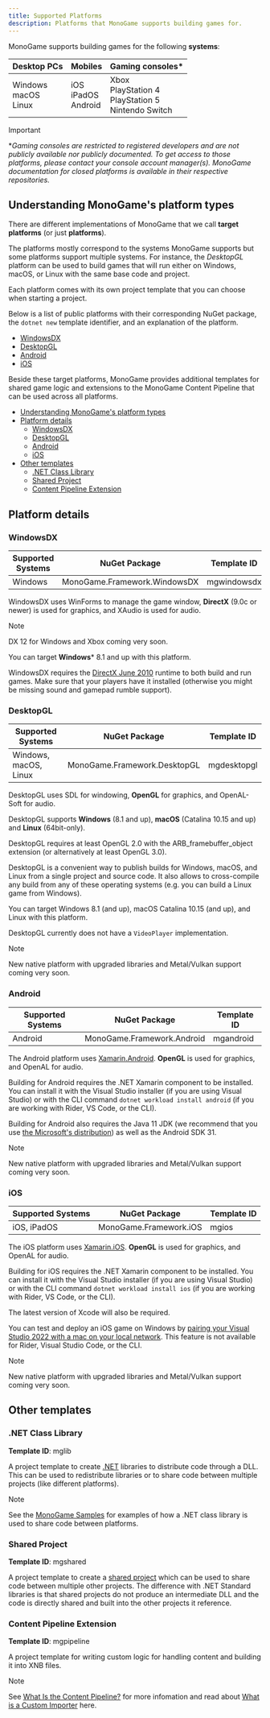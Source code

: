 ```yaml
---
title: Supported Platforms
description: Platforms that MonoGame supports building games for.
---
```


MonoGame supports building games for the following **systems**:

| **Desktop PCs**             | **Mobiles**                | **Gaming consoles***                                                           |
| --------------------------- | -------------------------- | ------------------------------------------------------------------------------ |
| Windows<br/>macOS<br/>Linux | iOS<br/>iPadOS<br/>Android | Xbox<br/>PlayStation 4<br/>PlayStation 5<br/>Nintendo Switch                   |

> [!IMPORTANT]
> **Gaming consoles are restricted to registered developers and are not publicly available nor publicly documented. To get access to those platforms, please contact your console account manager(s). MonoGame documentation for closed platforms is available in their respective repositories.*

## Understanding MonoGame's platform types

There are different implementations of MonoGame that we call **target platforms** (or just **platforms**).

The platforms mostly correspond to the systems MonoGame supports but some platforms support multiple systems. For instance, the *DesktopGL* platform can be used to build games that will run either on Windows, macOS, or Linux with the same base code and project.

Each platform comes with its own project template that you can choose when starting a project.

Below is a list of public platforms with their corresponding NuGet package, the `dotnet new` template identifier, and an explanation of the platform. 

- [WindowsDX](#windowsdx)
- [DesktopGL](#desktopgl)
- [Android](#android)
- [iOS](#ios)

Beside these target platforms, MonoGame provides additional templates for shared game logic and extensions to the MonoGame Content Pipeline that can be used across all platforms.

- [Understanding MonoGame's platform types](#understanding-monogames-platform-types)
- [Platform details](#platform-details)
  - [WindowsDX](#windowsdx)
  - [DesktopGL](#desktopgl)
  - [Android](#android)
  - [iOS](#ios)
- [Other templates](#other-templates)
  - [.NET Class Library](#net-class-library)
  - [Shared Project](#shared-project)
  - [Content Pipeline Extension](#content-pipeline-extension)

## Platform details

### WindowsDX

| **Supported Systems** | **NuGet Package**            | **Template ID** |
| --------------------- | ---------------------------- | --------------- |
| Windows               | MonoGame.Framework.WindowsDX | mgwindowsdx     |

WindowsDX uses WinForms to manage the game window, **DirectX** (9.0c or newer) is used for graphics, and XAudio is used for audio.

> [!NOTE]
> DX 12 for Windows and Xbox coming very soon.

You can target **Windows*** 8.1 and up with this platform.

WindowsDX requires the [DirectX June 2010](https://www.microsoft.com/en-us/download/details.aspx?id=8109) runtime to both build and run games. Make sure that your players have it installed (otherwise you might be missing sound and gamepad rumble support).

### DesktopGL

| **Supported Systems** | **NuGet Package**            | **Template ID** |
| --------------------- | ---------------------------- | --------------- |
| Windows, macOS, Linux | MonoGame.Framework.DesktopGL | mgdesktopgl     |

DesktopGL uses SDL for windowing, **OpenGL** for graphics, and OpenAL-Soft for audio. 

DesktopGL supports **Windows** (8.1 and up), **macOS** (Catalina 10.15 and up) and **Linux** (64bit-only).

DesktopGL requires at least OpenGL 2.0 with the ARB_framebuffer_object extension (or alternatively at least OpenGL 3.0).

DesktopGL is a convenient way to publish builds for Windows, macOS, and Linux from a single project and source code. It also allows to cross-compile any build from any of these operating systems (e.g. you can build a Linux game from Windows).

You can target Windows 8.1 (and up), macOS Catalina 10.15 (and up), and Linux with this platform.

DesktopGL currently does not have a `VideoPlayer` implementation.

> [!NOTE]
> New native platform with upgraded libraries and Metal/Vulkan support coming very soon.

### Android

| **Supported Systems** | **NuGet Package**          | **Template ID** |
| --------------------- | -------------------------- | --------------- |
| Android               | MonoGame.Framework.Android | mgandroid       |

The Android platform uses [Xamarin.Android](https://docs.microsoft.com/en-us/xamarin/android/). **OpenGL** is used for graphics, and OpenAL for audio.

Building for Android requires the .NET Xamarin component to be installed. You can install it with the Visual Studio installer (if you are using Visual Studio) or with the CLI command ```dotnet workload install android``` (if you are working with Rider, VS Code, or the CLI).

Building for Android also requires the Java 11 JDK (we recommend that you use [the Microsoft's distribution](https://docs.microsoft.com/en-us/java/openjdk/download#openjdk-11)) as well as the Android SDK 31.

> [!NOTE]
> New native platform with upgraded libraries and Metal/Vulkan support coming very soon.

### iOS

| **Supported Systems** | **NuGet Package**      | **Template ID** |
| --------------------- | ---------------------- | --------------- |
| iOS, iPadOS           | MonoGame.Framework.iOS | mgios           |

The iOS platform uses [Xamarin.iOS](https://docs.microsoft.com/en-us/xamarin/ios/). **OpenGL** is used for graphics, and OpenAL for audio.

Building for iOS requires the .NET Xamarin component to be installed. You can install it with the Visual Studio installer (if you are using Visual Studio) or with the CLI command `dotnet workload install ios` (if you are working with Rider, VS Code, or the CLI).

The latest version of Xcode will also be required.

You can test and deploy an iOS game on Windows by [pairing your Visual Studio 2022 with a mac on your local network](https://docs.microsoft.com/en-us/xamarin/ios/get-started/installation/windows/connecting-to-mac/). This feature is not available for Rider, Visual Studio Code, or the CLI.

> [!NOTE]
> New native platform with upgraded libraries and Metal/Vulkan support coming very soon.

## Other templates

### .NET Class Library

**Template ID**: mglib

A project template to create [.NET](https://learn.microsoft.com/en-us/dotnet/standard/class-library-overview) libraries to distribute code through a DLL. This can be used to redistribute libraries or to share code between multiple projects (like different platforms).

> [!NOTE]
> See the [MonoGame Samples](https://github.com/MonoGame/MonoGame.Samples) for examples of how a .NET class library is used to share code between platforms.

### Shared Project

**Template ID**: mgshared

A project template to create a [shared project](https://docs.microsoft.com/en-us/xamarin/cross-platform/app-fundamentals/shared-projects) which can be used to share code between multiple other projects. The difference with .NET Standard libraries is that shared projects do not produce an intermediate DLL and the code is directly shared and built into the other projects it reference.

### Content Pipeline Extension

**Template ID**: mgpipeline

A project template for writing custom logic for handling content and building it into XNB files.

> [!NOTE]
> See [What Is the Content Pipeline?](../getting_to_know/whatis/content_pipeline/CP_Overview.md) for more infomation and read about [What is a Custom Importer](../getting_to_know/whatis/content_pipeline/CP_AddCustomProcImp.md) here.
